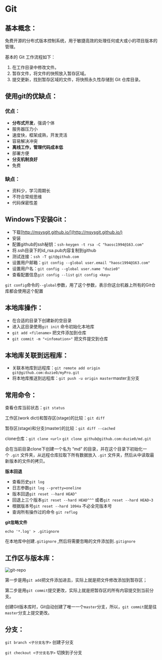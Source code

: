 # Git

## 基本概念：

免费开源的分布式版本控制系统，用于敏捷高效的处理任何或大或小的项目版本的管理。

基本的 Git 工作流程如下：

1. 在工作目录中修改文件。
2. 暂存文件，将文件的快照放入暂存区域。
3. 提交更新，找到暂存区域的文件，将快照永久性存储到 Git 仓库目录。

## 使用git的优缺点：

### 优点：

- **分布式开发**，强调个体
- 服务器压力小
- 速度快，框架成熟，开发灵活
- 容易解决冲突
- **离线工作，管理代码成本低**
- 部署方便
- **分支机制良好**
- 免费

### 缺点：

- 资料少，学习周期长
- 不符合常规思维
- 代码保密性差

## Windows下安装Git：

- 下载[http://msysgit.github.io/](http://msysgit.github.io/)
- 安装
- 配置github的ssh秘钥：`ssh-keygen -t rsa -C "haosc1994@163.com"`
- 将.ssh目录下的id_rsa.pub内容复制到github
- 测试连接：`ssh -T git@github.com`
- 设置用户邮箱：`git config --global user.email "haosc1994@163.com"`
- 设置用户名：`git config --global user.name "duzie0"`
- 查看配置信息`git config --list` `git config <key>`


`git config`命令的`--global`参数，用了这个参数，表示你这台机器上所有的Git仓库都会使用这个配置

## 本地库操作：

- 在合适的目录下创建新的空目录
- 进入这目录使用`git init` 命令初始化本地库
- `git add <filename>` 把文件添加到仓库
- `git commit -m "<infomation>"` 把文件提交到仓库

## 本地库关联到远程库：

- 关联本地库到远程库：`git remote add origin git@github.com:duzie0/myPro.git`
- 将本地库推送到远程库：`git push -u origin master`master主分支

## 常用命令：

查看仓库当前状态：`git status`

工作区(work dict)和暂存区(stage)的比较：`git diff` 

暂存区(stage)和分支(master)的比较：`git diff --cached`

clone仓库：`git clone <url>` `git clone github@github.com:duzie0/md.git` 

会在当前目录clone下创建一个名为 “md” 的目录，并在这个目录下初始化一个 `.git` 文件夹，从远程仓库拉取下所有数据放入 `.git` 文件夹，然后从中读取最新版本的文件的拷贝。



**版本回退**

- 查看历史`git log`
- 日志参数`git log --pretty=oneline`
- 版本回退`git reset --hard HEAD^`
- 回退上三个版本`git reset --hard HEAD^^^` 或者`git reset --hard HEAD~3`
- 根据版本号`git reset --hard 1094a` 不必全完版本号
- 查询所有操作过的命令 `git reflog`

**git忽略文件**

`echo '*.log' > .gitignore` 

在本地库中创建`.gitignore` ,然后将需要忽略的文件添加到`.gitignore`

## 工作区与版本库：

![git-repo](https://cdn.liaoxuefeng.com/cdn/files/attachments/001384907702917346729e9afbf4127b6dfbae9207af016000/0)

第一步是用`git add`把文件添加进去，实际上就是把文件修改添加到暂存区；

第二步是用`git commit`提交更改，实际上就是把暂存区的所有内容提交到当前分支。

创建Git版本库时，Git自动创建了唯一一个`master`分支，所以，`git commit`就是往`master`分支上提交更改。

## 分支：

`git branch <子分支名字>` 创建子分支

`git checkout <子分支名字>` 切换到子分支